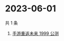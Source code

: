 # 2023-06-01

共 1 条

<!-- BEGIN -->
<!-- 最后更新时间 Thu Jun 01 2023 04:07:13 GMT+0800 (China Standard Time) -->

1. [手游重返未来 1999 公测](https://www.zhihu.com/search?q=%E6%89%8B%E6%B8%B8%E9%87%8D%E8%BF%94%E6%9C%AA%E6%9D%A5%201999%20%E5%85%AC%E6%B5%8B)

<!-- END -->
